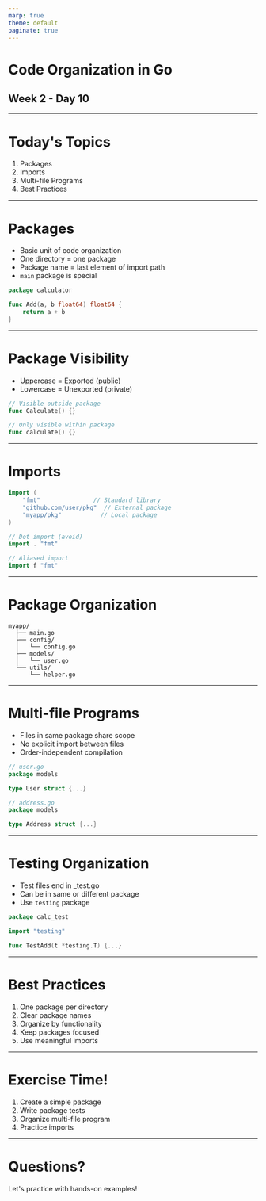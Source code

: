 ```yaml
---
marp: true
theme: default
paginate: true
---
```


# Code Organization in Go
## Week 2 - Day 10

---

# Today's Topics

1. Packages
2. Imports
3. Multi-file Programs
4. Best Practices

---

# Packages

- Basic unit of code organization
- One directory = one package
- Package name = last element of import path
- `main` package is special

```go
package calculator

func Add(a, b float64) float64 {
    return a + b
}
```

---

# Package Visibility

- Uppercase = Exported (public)
- Lowercase = Unexported (private)

```go
// Visible outside package
func Calculate() {}

// Only visible within package
func calculate() {}
```

---

# Imports

```go
import (
    "fmt"               // Standard library
    "github.com/user/pkg"  // External package
    "myapp/pkg"           // Local package
)

// Dot import (avoid)
import . "fmt"

// Aliased import
import f "fmt"
```

---

# Package Organization

```
myapp/
  ├── main.go
  ├── config/
  │   └── config.go
  ├── models/
  │   └── user.go
  └── utils/
      └── helper.go
```

---

# Multi-file Programs

- Files in same package share scope
- No explicit import between files
- Order-independent compilation

```go
// user.go
package models

type User struct {...}

// address.go
package models

type Address struct {...}
```

---

# Testing Organization

- Test files end in _test.go
- Can be in same or different package
- Use `testing` package

```go
package calc_test

import "testing"

func TestAdd(t *testing.T) {...}
```

---

# Best Practices

1. One package per directory
2. Clear package names
3. Organize by functionality
4. Keep packages focused
5. Use meaningful imports

---

# Exercise Time!

1. Create a simple package
2. Write package tests
3. Organize multi-file program
4. Practice imports

---

# Questions?

Let's practice with hands-on examples!
